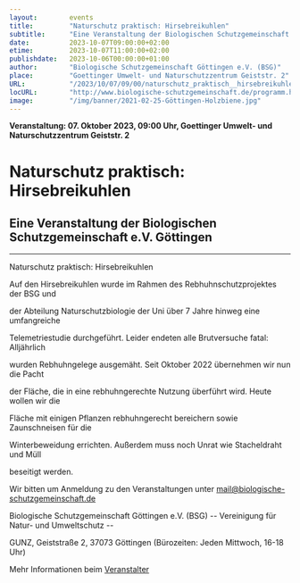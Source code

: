 ```yaml
---
layout:        events
title:         "Naturschutz praktisch: Hirsebreikuhlen"
subtitle:      "Eine Veranstaltung der Biologischen Schutzgemeinschaft e.V. Göttingen"
date:          2023-10-07T09:00:00+02:00
etime:         2023-10-07T11:00:00+02:00
publishdate:   2023-10-06T00:00:00+01:00
author:        "Biologische Schutzgemeinschaft Göttingen e.V. (BSG)"
place:         "Goettinger Umwelt- und Naturschutzzentrum Geiststr. 2"
URL:           "/2023/10/07/09/00/naturschutz_praktisch__hirsebreikuhlen"
locURL:        "http://www.biologische-schutzgemeinschaft.de/programm.html"
image:         "/img/banner/2021-02-25-Göttingen-Holzbiene.jpg"
---
```


**Veranstaltung: 07. Oktober 2023, 09:00 Uhr, Goettinger Umwelt- und Naturschutzzentrum Geiststr. 2**

Naturschutz praktisch: Hirsebreikuhlen
===========

Eine Veranstaltung der Biologischen Schutzgemeinschaft e.V. Göttingen
-----------

-------------

Naturschutz praktisch: Hirsebreikuhlen

Auf den Hirsebreikuhlen wurde im Rahmen des Rebhuhnschutzprojektes der BSG und

der Abteilung Naturschutzbiologie der Uni über 7 Jahre hinweg eine umfangreiche

Telemetriestudie durchgeführt. Leider endeten alle Brutversuche fatal: Alljährlich

wurden Rebhuhngelege ausgemäht. Seit Oktober 2022 übernehmen wir nun die Pacht

der Fläche, die in eine rebhuhngerechte Nutzung überführt wird. Heute wollen wir die

Fläche mit einigen Pflanzen rebhuhngerecht bereichern sowie Zaunschneisen für die

Winterbeweidung errichten. Außerdem muss noch Unrat wie Stacheldraht und Müll

beseitigt werden.


Wir bitten um Anmeldung zu den Veranstaltungen unter mail@biologische-schutzgemeinschaft.de

Biologische Schutzgemeinschaft Göttingen e.V. (BSG)
-- Vereinigung für Natur- und Umweltschutz --

GUNZ, Geiststraße 2, 37073 Göttingen (Bürozeiten: Jeden Mittwoch, 16-18 Uhr)


Mehr Informationen beim [Veranstalter](http://www.biologische-schutzgemeinschaft.de/programm.html)
